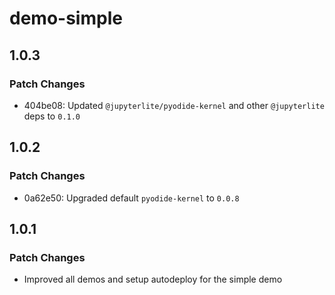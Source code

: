 # demo-simple

## 1.0.3

### Patch Changes

- 404be08: Updated `@jupyterlite/pyodide-kernel` and other `@jupyterlite` deps to `0.1.0`

## 1.0.2

### Patch Changes

- 0a62e50: Upgraded default `pyodide-kernel` to `0.0.8`

## 1.0.1

### Patch Changes

- Improved all demos and setup autodeploy for the simple demo
